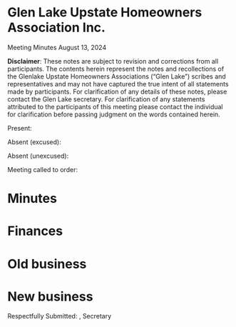 # Glen Lake Upstate Homeowners Association Inc.
Meeting Minutes August 13, 2024

**Disclaimer**: These notes are subject to revision and corrections from all participants. The contents herein represent the notes and recollections of the Glenlake Upstate Homeowners Associations (“Glen Lake”) scribes and representatives and may not have captured the true intent of all statements made
by participants. For clarification of any details of these notes, please contact the Glen Lake secretary. For clarification of any statements attributed to the participants of this meeting please contact the individual for clarification before passing judgment on the words contained herein.

Present: 

Absent (excused):

Absent (unexcused):

Meeting called to order:

# Minutes

# Finances

# Old business

# New business

Respectfully Submitted:
, Secretary
